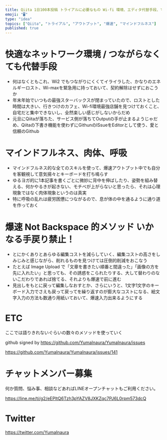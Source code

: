 ```yaml
---
title: Qiita 1日100本投稿 トライアルに必要なもの Wi-fi 環境、エディタ代替手段、マインドフルネス、ずぼらヨガなど
emoji: "🖥"
type: "idea"
topics: ["Qiita", "トライアル", "アウトプット", "爆速", "マインドフルネス"]
published: true
---
```


# 快適なネットワーク環境 / つながらなくても代替手段

- 何はなくともこれ、Wi2 でもつながりにくくてイライラした、かなりのエネルギーロスト、Wi-maxを緊急用に持っておいて、契約解除はせずにおこうか
- 年末年始でいつもの最強スターバックスが閉まっていたので、ロストとした時間は大きい、行きつけのカフェ、Wi-fi環境最強店舗を見つけておくこと、自宅だと集中できないし、全然楽しい感じがしないからだめ
- 元旦にQiitaが落ちた、サービス側が落ちてOutputの手が止まるようじゃだめ、Qiitaの下書き機能を使わずにGithunのISsueをEditorとして使う、愛と信頼のGithub

# マインドフルネス、肉体、呼吸

- マインドフルネス的な全てのスキルを使って、爆速アウトプット中でも自分を客観視して意気揚々とキーボードを打ち鳴らす
- ゆるヨガ的に1本記事を書くごとに微妙に背中を伸ばしたり、姿勢を組み替える、何かやるきが起きない、モチベが上がらないと思ったら、それは心理現象ではなく肉体現象というのは真実
- 特に呼吸の乱れは疲労困憊につながるので、息が体の中を通るように通り道を作っておく

# 爆速 Not Backspace 的メソッド いかなる手戻り禁止！

- とにかくありとあらゆる編集コストを減らしていく、編集コストの高さをしみじみと感じながら、削れるものを見つけては圧倒的削減をおこなう
- たとえば Image Upload で「文章を書きたい順番と間違った」「画像の方を先に入れたい」と思っても、その誘惑をこられたりする、大して替わりのないこだわりであれば捨てる、それよりも爆速で前に進む
- 見出しをもとに戻って編集しなおすとか、さらにいうと、1文字1文字のキーボード入力でさえも戻って戻ってを繰り返すのが膨大なコストになる、絵文字入力の方法も数通り用紙いておいて、爆速入力出来るようにする

# ETC

ここでは語りきれないぐらいの数々のメソッドを使っていく

github signed by https://github.com/YumaInaura/YumaInaura/issues

https://github.com/YumaInaura/YumaInaura/issues/141








<!-- Update From Qiita API -->

# チャットメンバー募集


何か質問、悩み事、相談などあればLINEオープンチャットもご利用ください。

https://line.me/ti/g2/eEPltQ6Tzh3pYAZV8JXKZqc7PJ6L0rpm573dcQ





# Twitter


https://twitter.com/YumaInaura


<!-- Update From Qiita API -->



